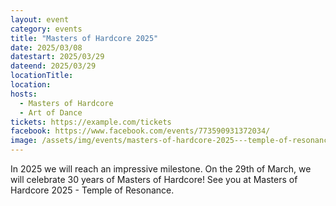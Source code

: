 ```yaml
---
layout: event
category: events
title: "Masters of Hardcore 2025"
date: 2025/03/08
datestart: 2025/03/29
dateend: 2025/03/29
locationTitle:
location:
hosts:
  - Masters of Hardcore
  - Art of Dance
tickets: https://example.com/tickets
facebook: https://www.facebook.com/events/773590931372034/
image: /assets/img/events/masters-of-hardcore-2025---temple-of-resonance--30-years----official-art-of-dance-event.jpg
---
```


In 2025 we will reach an impressive milestone. On the 29th of March, we will celebrate 30 years of Masters of Hardcore! See you at Masters of Hardcore 2025 - Temple of Resonance.
